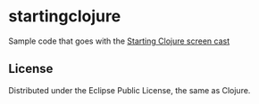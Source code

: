 # startingclojure

Sample code that goes with the [Starting Clojure screen cast](http://www.youtube.com/watch?v=VVd4ow-ZcX0)

## License

Distributed under the Eclipse Public License, the same as Clojure.
